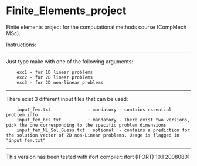 # Finite_Elements_project
Finite elements project for the computational methods course (CompMech MSc).

Instructions:
*************************************************************
Just type make with one of the following arguments:

        exc1 - for 1D linear problems
        exc2 - for 2D linear problems
        exc3 - for 2D non-linear problems 
*************************************************************
 There exist 3 different input files that can be used:
 
        input_fem.txt              : mandatory - contains essential problem info
        input_fem_bcs.txt          : mandatory - There exist two versions, pick the one corresponding to the specific problem dimensions
        input_fem_NL_Sol_Guess.txt : optional  - contains a prediction for the solution vector of 2D non-Linear problems. Usage is flagged in "input_fem.txt"
*************************************************************
This version has been tested with ifort compiler:
ifort (IFORT) 10.1 20080801
